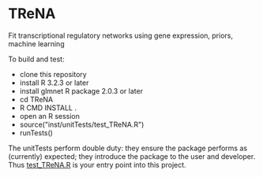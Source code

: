 # TReNA
 Fit transcriptional regulatory networks using gene expression, priors, machine learning

To build and test:

 - clone this repository
 - install R 3.2.3 or later
 - install glmnet R package 2.0.3 or later
 - cd TReNA
 - R CMD INSTALL .
 - open an R session
 - source("inst/unitTests/test_TReNA.R")
 - runTests()

The unitTests perform double duty: they ensure the package performs as (currently) expected; they introduce the package to the user and developer.  Thus [test_TReNA.R](https://github.com/PriceLab/TReNA/blob/master/inst/unitTests/test_TReNA.R) is your entry point into this project.
